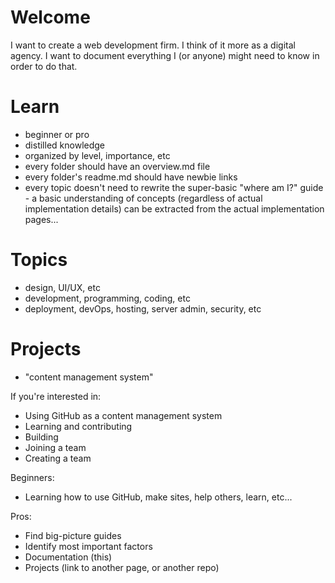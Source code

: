 # Welcome

I want to create a web development firm.  I think of it more as a digital agency.  I want to document everything I (or anyone) might need to know in order to do that.

# Learn
- beginner or pro
- distilled knowledge
- organized by level, importance, etc
- every folder should have an overview.md file
- every folder's readme.md should have newbie links
- every topic doesn't need to rewrite the super-basic "where am I?" guide - a basic understanding of concepts (regardless of actual implementation details) can be extracted from the actual implementation pages...

# Topics
- design, UI/UX, etc
- development, programming, coding, etc
- deployment, devOps, hosting, server admin, security, etc

# Projects
- "content management system"

If you're interested in:
- Using GitHub as a content management system
- Learning and contributing
- Building
- Joining a team
- Creating a team

Beginners:
- Learning how to use GitHub, make sites, help others, learn, etc...

Pros:
- Find big-picture guides
- Identify most important factors
- Documentation (this)
- Projects (link to another page, or another repo)
